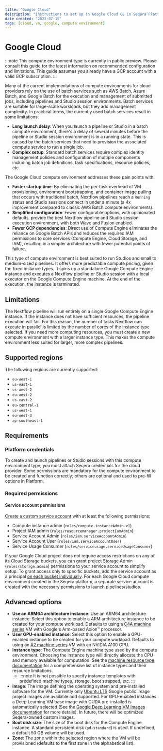 ```yaml
---
title: "Google Cloud"
description: "Instructions to set up an Google Cloud CE in Seqera Platform"
date created: "2025-07-15"
tags: [cloud, vm, google, compute environment]
---
```


# Google Cloud

:::note
This compute environment type is currently in public preview. Please consult this guide for the latest information on recommended configuration and limitations. This guide assumes you already have a GCP account with a valid GCP subscription.
::: 

Many of the current implementations of compute environments for cloud providers rely on the use of batch services such as AWS Batch, Azure Batch, and Google Batch for the execution and management of submitted jobs, including pipelines and Studio session environments. Batch services are suitable for large-scale workloads, but they add management complexity. In practical terms, the currently used batch services result in some limitations:

- **Long launch delay**: When you launch a pipeline or Studio in a batch compute environment, there's a delay of several minutes before the pipeline or Studio session environment is in a running state. This is caused by the batch services that need to provision the associated compute service to run a single job.
- **Complex setup**: Standard batch services require complex identity management policies and configuration of multiple components including batch job definitions, task specifications, resource policies, etc.

The Google Cloud compute environment addresses these pain points with:

- **Faster startup time**: By eliminating the per-task overhead of VM provisioning, environment bootstrapping, and container image pulling that occurs with traditional batch, Nextflow pipelines reach a `Running` status and Studio sessions connect in under a minute (a 4x improvement compared to classic AWS Batch compute environments).
- **Simplified configuration**: Fewer configurable options, with opinionated defaults, provide the best Nextflow pipeline and Studio session execution environment, with both Wave and Fusion enabled.
- **Fewer GCP dependencies**: Direct use of Compute Engine eliminates the reliance on Google Batch APIs and reduces the required IAM permissions to core services (Compute Engine, Cloud Storage, and IAM), resulting in a simpler architecture with fewer potential points of failure.

This type of compute environment is best suited to run Studios and small to medium-sized pipelines. It offers more predictable compute pricing, given the fixed instance types. It spins up a standalone Google Compute Engine instance and executes a Nextflow pipeline or Studio session with a local executor on the Google Compute Engine machine. At the end of the execution, the instance is terminated.

## Limitations

The Nextflow pipeline will run entirely on a single Google Compute Engine instance. If the instance does not have sufficient resources, the pipeline execution will fail. For this reason, the number of tasks Nextflow can execute in parallel is limited by the number of cores of the instance type selected. If you need more computing resources, you must create a new compute environment with a larger instance type. This makes the compute environment less suited for larger, more complex pipelines.

## Supported regions

The following regions are currently supported: 

- `eu-west-1`
- `us-east-1`
- `us-west-2`
- `eu-west-2`
- `us-east-2`
- `eu-central-1`
- `us-west-1`
- `eu-west-3`
- `ap-southeast-1`

## Requirements

### Platform credentials

To create and launch pipelines or Studio sessions with this compute environment type, you must attach Seqera credentials for the cloud provider. Some permissions are mandatory for the compute environment to be created and function correctly; others are optional and used to pre-fill options in Platform.

### Required permissions

#### Service account permissions​

[Create a custom service account](https://cloud.google.com/iam/docs/service-accounts-create#creating) with at least the following permissions:

- Compute instance admin (`roles/compute.instanceAdmin.v1`)
- Project IAM admin (`roles/resourcemanager.projectIamAdmin`)
- Service Account Admin (`roles/iam.serviceAccountAdmin`)
- Service Account User (`roles/iam.serviceAccountUser`)
- Service Usage Consumer (`roles/serviceusage.serviceUsageConsumer`)

If your Google Cloud project does not require access restrictions on any of its Cloud Storage buckets, you can grant project Storage Admin (`roles/storage.admin`) permissions to your service account to simplify setup. To grant access only to specific buckets, add the service account as a principal [on each bucket individually](https://docs.seqera.io/platform-cloud/compute-envs/google-cloud-batch#cloud-storage-bucket). For each Google Cloud compute environment created in the Seqera platform, a separate service account is created with the necessary permissions to launch pipelines/studios.

## Advanced options

- **Use an ARM64 architecture instance**: Use an ARM64 architecture instance: Select this option to enable a ARM architecture instance to be created for your compute workload. Defaults to using a [C4A machine series](https://cloud.google.com/compute/docs/general-purpose-machines#c4a_series) VM with Google's Arm-based Axion™ processor.
- **User GPU-enabled instance**: Select this option to enable a GPU-enabled instance to be created for your compute workload. Defaults to using an [A2 machine series](https://cloud.google.com/compute/docs/gpus) VM with an NVIDIA A100 GPU.
- **Instance type**: The Compute Engine machine type used by the compute environment. Choosing the instance type will directly allocate the CPU and memory available for computation. See the [machine resource type documentation](https://cloud.google.com/compute/docs/machine-resource) for a comprehensive list of instance types and their resource limitations.
  - :::note
    It is not possible to specify instance templates with predefined machine types, storage, boot strapped, etc.
    :::  
- **Image**: The image defining the operating system and pre-installed software for the VM. Currently only [Ubuntu LTS](https://cloud.google.com/compute/docs/images/os-details#ubuntu_lts) Google public image project images are available and supported. For GPU-enabled instances a Deep Learning VM base image with CUDA pre-installed is automatically selected (See the [Google Deep Learning VM Images documentation](https://cloud.google.com/deep-learning-vm/docs/images#base_versions) for more details). In future, there will be optimized Seqera-owned custom images.
- **Boot disk size**: The size of the boot disk for the Compute Engine instance. A standard persistent disk (`pd-standard`) is used. If undefined, a default 50 GB volume will be used.
- **Zone**: The [zone](https://cloud.google.com/compute/docs/regions-zones) within the selected region where the VM will be provisioned (defaults to the first zone in the alphabetical list).

